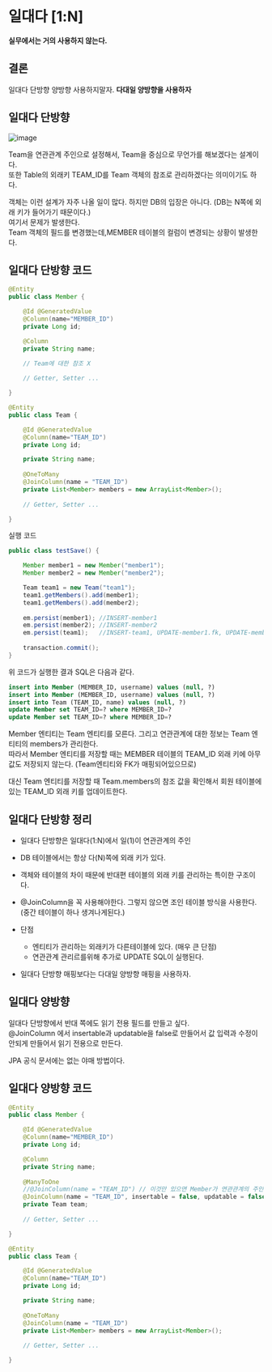 # 일대다 [1:N]

**실무에서는 거의 사용하지 않는다.**

## 결론
일대다 단방향 양방향 사용하지말자.
**다대일 양방향을 사용하자**


## 일대다 단방향

![image](https://github.com/user-attachments/assets/1cfb1034-ab1e-439e-84bd-fcf00fb670d8)

Team을 연관관계 주인으로 설정해서, Team을 중심으로 무언가를 해보겠다는 설계이다.   
또한 Table의 외래키 TEAM_ID를 Team 객체의 참조로 관리하겠다는 의미이기도 하다.   

객체는 이런 설계가 자주 나올 일이 많다. 하지만 DB의 입장은 아니다. (DB는 N쪽에 외래 키가 들어가기 때문이다.)   
여기서 문제가 발생한다.   
Team 객체의 필드를 변경했는데,MEMBER 테이블의 컬럼이 변경되는 상황이 발생한다.   

## 일대다 단방향 코드

```java
@Entity
public class Member {

    @Id @GeneratedValue
    @Column(name="MEMBER_ID")
    private Long id;

    @Column
    private String name;

    // Team에 대한 참조 X
    
    // Getter, Setter ...

}
```

```java
@Entity
public class Team {

    @Id @GeneratedValue
    @Column(name="TEAM_ID")
    private Long id;

    private String name;
    
    @OneToMany
    @JoinColumn(name = "TEAM_ID")
    private List<Member> members = new ArrayList<Member>();
    
    // Getter, Setter ...

}
```

실행 코드   
```java
public class testSave() {

    Member member1 = new Member("member1");
    Member member2 = new Member("member2");

    Team team1 = new Team("team1");
    team1.getMembers().add(member1);
    team1.getMembers().add(member2);
    
    em.persist(member1); //INSERT-member1
    em.persist(member2); //INSERT-member2
    em.persist(team1);   //INSERT-team1, UPDATE-member1.fk, UPDATE-member2.fk
    
    transaction.commit();
}
```
위 코드가 실행한 결과 SQL은 다음과 같다.

```sql
insert into Member (MEMBER_ID, username) values (null, ?)
insert into Member (MEMBER_ID, username) values (null, ?)
insert into Team (TEAM_ID, name) values (null, ?)
update Member set TEAM_ID=? where MEMBER_ID=?
update Member set TEAM_ID=? where MEMBER_ID=?
```
Member 엔티티는 Team 엔티티를 모른다. 그리고 연관관계에 대한 정보는 Team 엔티티의 members가 관리한다.   
따라서 Member 엔티티를 저장할 때는 MEMBER 테이블의 TEAM_ID 외래 키에 아무 값도 저장되지 않는다. (Team엔티티와 FK가 매핑되어있으므로)   

대신 Team 엔티티를 저장할 때 Team.members의 참조 값을 확인해서 회원 테이블에 있는 TEAM_ID 외래 키를 업데이트한다.   




## 일대다 단방향 정리

- 일대다 단방향은 일대다(1:N)에서 일(1)이 연관관계의 주인
- DB 테이블에서는 항상 다(N)쪽에 외래 키가 있다.
- 객체와 테이블의 차이 때문에 반대편 테이블의 외래 키를 관리하는 특이한 구조이다.
- @JoinColumn을 꼭 사용해야한다. 그렇지 않으면 조인 테이블 방식을 사용한다.(중간 테이블이 하나 생겨나게된다.)

- 단점
  - 엔티티가 관리하는 외래키가 다른테이블에 있다. (매우 큰 단점)
  - 연관관계 관리르를위해 추가로 UPDATE SQL이 실행된다.   
- 일대다 단방향 매핑보다는 다대일 양방향 매핑을 사용하자.


## 일대다 양방향

일대다 단방향에서 반대 쪽에도 읽기 전용 필드를 만들고 싶다.   
@JoinColumn 에서 insertable과 updatable을 false로 만들어서 값 입력과 수정이 안되게 만들어서 읽기 전용으로 만든다.   

JPA 공식 문서에는 없는 야매 방법이다.   


## 일대다 양방향 코드

```java
@Entity
public class Member {

    @Id @GeneratedValue
    @Column(name="MEMBER_ID")
    private Long id;

    @Column
    private String name;
    
    @ManyToOne
    //@JoinColumn(name = "TEAM_ID") // 이것만 있으면 Member가 연관관계의 주인이 된다.
    @JoinColumn(name = "TEAM_ID", insertable = false, updatable = false) // 값을 최종적으로 insert나 update하지 않아 읽기 전용이된다.
    private Team team;
    
    // Getter, Setter ...

}
```

```java
@Entity
public class Team {

    @Id @GeneratedValue
    @Column(name="TEAM_ID")
    private Long id;

    private String name;
    
    @OneToMany
    @JoinColumn(name = "TEAM_ID")
    private List<Member> members = new ArrayList<Member>();
    
    // Getter, Setter ...

}
```

